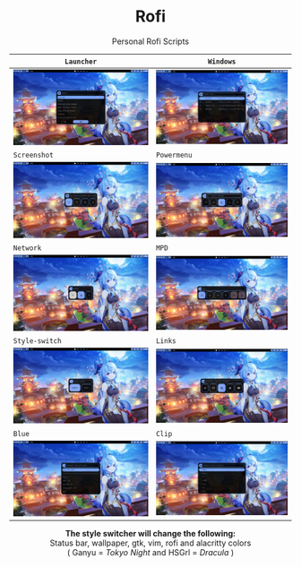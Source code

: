 <div align="center">

 # Rofi
 
 Personal Rofi Scripts

 | `Launcher`     |  `Windows`    |
 | -------------- | ------------- |
 | ![Rofi-lc](https://raw.githubusercontent.com/Qwickdom/rofi/main/.github/assets/launcher.png) | ![Rofi-w](https://raw.githubusercontent.com/Qwickdom/rofi/main/.github/assets/window.png) |
 | `Screenshot`   | `Powermenu`   |
 | ![Rofi-ss](https://raw.githubusercontent.com/Qwickdom/rofi/main/.github/assets/screenshot.png) | ![Rofi-pm](https://raw.githubusercontent.com/Qwickdom/rofi/main/.github/assets/powermenu.png) |
 | `Network`      | `MPD`         |
 | ![Rofi-nw](https://raw.githubusercontent.com/Qwickdom/rofi/main/.github/assets/network.png) | ![Rofi-m](https://raw.githubusercontent.com/Qwickdom/rofi/main/.github/assets/mpd.png) |
 | `Style-switch` | `Links`        |
 | ![Rofi-sw](https://raw.githubusercontent.com/Qwickdom/rofi/main/.github/assets/styles.png)| ![Rofi-lk](https://raw.githubusercontent.com/Qwickdom/rofi/main/.github/assets/links.png) |
 | `Blue`         | `Clip`         |
 | ![Rofi-b](https://raw.githubusercontent.com/Qwickdom/rofi/main/.github/assets/blue.png)| ![Rofi-c](https://raw.githubusercontent.com/Qwickdom/rofi/main/.github/assets/clip.png) |

 **The style switcher will change the following:** <br>
 Status bar, wallpaper, gtk, vim, rofi and alacritty colors <br>
 ( Ganyu = *Tokyo Night* and HSGrl = *Dracula* )

</div>
